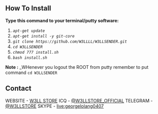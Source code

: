 <!-- HOW TO -->
## How To Install

**Type this command to your terminal/putty software:**

1) _`apt-get update`_
2) _`apt-get install -y git-core`_
3) _`git clone https://github.com/W3LLLL/W3LLSENDER.git`_
4) _`cd W3LLSENDER`_
5) _`chmod 777 install.sh`_
6) _`bash install.sh`_

**Note :** _WHenever you logout the ROOT from putty remember to put command `cd W3LLSENDER`

<!-- CONTACT -->

## Contact

WEBSITE - [W3LL STORE](https://w3ll.store)
ICQ - [@W3LLSTORE_OFFICIAL](#)
TELEGRAM - [@W3LLSTORE](https://t.me/W3LLSTORE)
SKYPE - [live:georgelolang0407](#)
